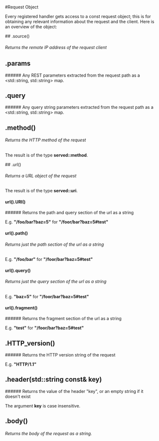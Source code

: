 #Request Object

Every registered handler gets access to a const request object; this is for obtaining any relevant information about the request and the client. Here is an overview of the object:

## .source()
###### Returns the remote IP address of the request client

## .params
###### Any REST parameters extracted from the request path as a <std::string, std::string> map.

## .query
###### Any query string parameters extracted from the request path as a <std::string, std::string> map.

## .method()
###### Returns the HTTP method of the request

The result is of the type **served::method**.

## .url()
###### Returns a URL object of the request

The result is of the type **served::uri**.

#### url().URI()
###### Returns the path and query section of the url as a string

E.g. **"/foo/bar?baz=5"** for **"/foor/bar?baz=5#test"**

#### url().path()
###### Returns just the path section of the url as a string

E.g. **"/foo/bar"** for **"/foor/bar?baz=5#test"**

#### url().query()
###### Returns just the query section of the url as a string

E.g. **"baz=5"** for **"/foor/bar?baz=5#test"**

#### url().fragment()
###### Returns the fragment section of the url as a string

E.g. **"test"** for **"/foor/bar?baz=5#test"**

## .HTTP_version()
###### Returns the HTTP version string of the request

E.g. **"HTTP/1.1"**

## .header(std::string const& key)
###### Returns the value of the header "key", or an empty string if it doesn't exist

The argument **key** is case insensitive.

## .body()
###### Returns the body of the request as a string.
